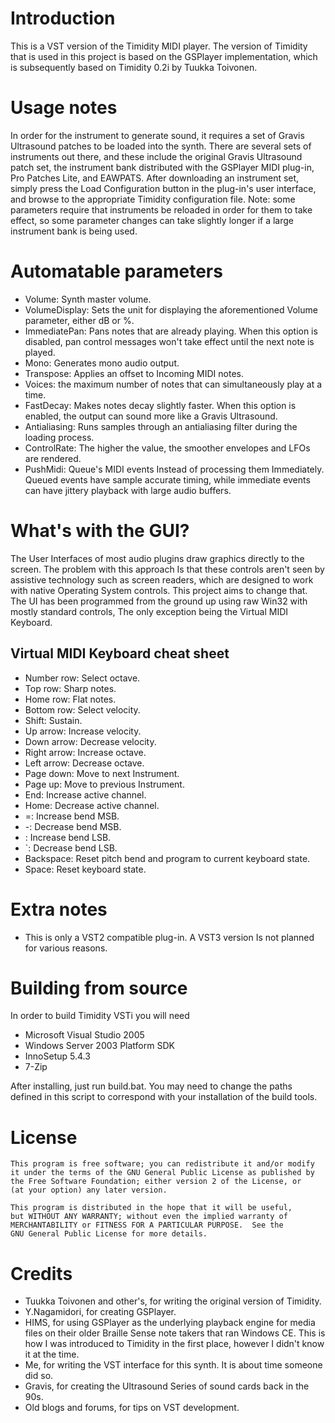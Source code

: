 # Introduction
This is a VST version of the Timidity MIDI player. The version of Timidity that is used in this project is based on the GSPlayer implementation, which is subsequently based on Timidity 0.2i by Tuukka Toivonen.

# Usage notes
In order for the instrument to generate sound, it requires a set of Gravis Ultrasound patches to be loaded into the synth. There are several sets of instruments out there, and these include the original Gravis Ultrasound patch set, the instrument bank distributed with the GSPlayer MIDI plug-in, Pro Patches Lite, and EAWPATS. After downloading an instrument set, simply press the Load Configuration button in the plug-in's user interface, and browse to the appropriate Timidity configuration file. Note: some parameters require that instruments be reloaded in order for them to take effect, so some parameter changes can take slightly longer if a large instrument bank is being used.

# Automatable parameters

* Volume: Synth master volume.
* VolumeDisplay: Sets the unit for displaying the aforementioned Volume parameter, either dB or %.
* ImmediatePan: Pans notes that are already playing. When this option is disabled, pan control messages won't take effect until the next note is played.
* Mono: Generates mono audio output.
* Transpose: Applies an offset to Incoming MIDI notes.
* Voices: the maximum number of notes that can simultaneously play at a time.
* FastDecay: Makes notes decay slightly faster. When this option is enabled, the output can sound more like a Gravis Ultrasound.
* Antialiasing: Runs samples through an antialiasing filter during the loading process.
* ControlRate: The higher the value, the smoother envelopes and LFOs are rendered.
* PushMidi: Queue's MIDI events Instead of processing them Immediately. Queued events have sample accurate timing, while immediate events can have jittery playback with large audio buffers.

# What's with the GUI?

The User Interfaces of most audio plugins draw graphics directly to the screen. The problem with this approach Is that these controls aren't seen by assistive technology such as screen readers, which are designed to work with native Operating System controls. This project aims to change that. The UI has been programmed from the ground up using raw Win32 with mostly standard controls, The only exception being the Virtual MIDI Keyboard.

## Virtual MIDI Keyboard cheat sheet

* Number row: Select octave.
* Top row: Sharp notes.
* Home row: Flat notes.
* Bottom row: Select velocity.
* Shift: Sustain.
* Up arrow: Increase velocity.
* Down arrow: Decrease velocity.
* Right arrow: Increase octave.
* Left arrow: Decrease octave.
* Page down: Move to next Instrument.
* Page up: Move to previous Instrument.
* End: Increase active channel.
* Home: Decrease active channel.
* =: Increase bend MSB.
* -: Decrease bend MSB.
* \: Increase bend LSB.
* `: Decrease bend LSB.
* Backspace: Reset pitch bend and program to current keyboard state.
* Space: Reset keyboard state.

# Extra notes

* This is only a VST2 compatible plug-in. A VST3 version Is not planned for various reasons.

# Building from source
In order to build Timidity VSTi you will need

* Microsoft Visual Studio 2005
* Windows Server 2003 Platform SDK
* InnoSetup 5.4.3
* 7-Zip

After installing, just run build.bat. You may need to change the paths defined in this script to correspond with your installation of the build tools.

# License
    This program is free software; you can redistribute it and/or modify
    it under the terms of the GNU General Public License as published by
    the Free Software Foundation; either version 2 of the License, or
    (at your option) any later version.

    This program is distributed in the hope that it will be useful,
    but WITHOUT ANY WARRANTY; without even the implied warranty of
    MERCHANTABILITY or FITNESS FOR A PARTICULAR PURPOSE.  See the
    GNU General Public License for more details.

# Credits

* Tuukka Toivonen and other's, for writing the original version of Timidity.
* Y.Nagamidori, for creating GSPlayer.
* HIMS, for using GSPlayer as the underlying playback engine for media files on their older Braille Sense note takers that ran Windows CE. This is how I was introduced to Timidity in the first place, however I didn't know it at the time.
* Me, for writing the VST interface for this synth. It is about time someone did so.
* Gravis, for creating the Ultrasound Series of sound cards back in the 90s.
* Old blogs and forums, for tips on VST development.
